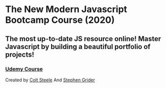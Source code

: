# The New Modern Javascript Bootcamp Course (2020)
## The most up-to-date JS resource online! Master Javascript by building a beautiful portfolio of projects!
### [Udemy Course](https://www.udemy.com/course/javascript-beginners-complete-tutorial/)
Created by [Colt Steele](https://www.udemy.com/user/coltsteele/)
And [Stephen Grider](https://www.udemy.com/user/sgslo/)
